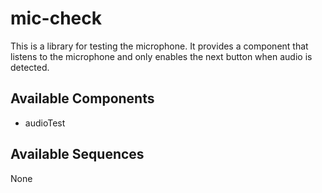 
# mic-check



This is a library for testing the microphone. It provides a component that listens to the microphone and only enables the next button when audio is detected.









## Available Components

- audioTest

## Available Sequences

None
